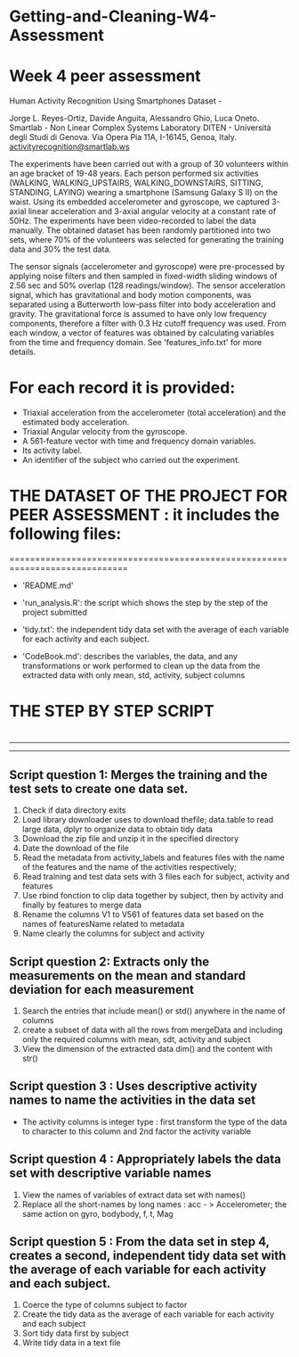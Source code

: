# Getting-and-Cleaning-W4-Assessment
Week 4 peer assessment
==================================================================
Human Activity Recognition Using Smartphones Dataset - 

Jorge L. Reyes-Ortiz, Davide Anguita, Alessandro Ghio, Luca Oneto.
Smartlab - Non Linear Complex Systems Laboratory
DITEN - Università degli Studi di Genova.
Via Opera Pia 11A, I-16145, Genoa, Italy.
activityrecognition@smartlab.ws

The experiments have been carried out with a group of 30 volunteers within an age bracket of 19-48 years. Each person performed six activities (WALKING, WALKING_UPSTAIRS, WALKING_DOWNSTAIRS, SITTING, STANDING, LAYING) wearing a smartphone (Samsung Galaxy S II) on the waist. Using its embedded accelerometer and gyroscope, we captured 3-axial linear acceleration and 3-axial angular velocity at a constant rate of 50Hz. The experiments have been video-recorded to label the data manually. The obtained dataset has been randomly partitioned into two sets, where 70% of the volunteers was selected for generating the training data and 30% the test data. 

The sensor signals (accelerometer and gyroscope) were pre-processed by applying noise filters and then sampled in fixed-width sliding windows of 2.56 sec and 50% overlap (128 readings/window). The sensor acceleration signal, which has gravitational and body motion components, was separated using a Butterworth low-pass filter into body acceleration and gravity. The gravitational force is assumed to have only low frequency components, therefore a filter with 0.3 Hz cutoff frequency was used. From each window, a vector of features was obtained by calculating variables from the time and frequency domain. See 'features_info.txt' for more details. 

For each record it is provided:
======================================

- Triaxial acceleration from the accelerometer (total acceleration) and the estimated body acceleration.
- Triaxial Angular velocity from the gyroscope. 
- A 561-feature vector with time and frequency domain variables. 
- Its activity label. 
- An identifier of the subject who carried out the experiment.


# THE DATASET OF THE PROJECT FOR PEER ASSESSMENT : it includes the following files:
=============================================================================

- 'README.md'

- 'run_analysis.R': the script which shows the step by the step of the project submitted

- 'tidy.txt': the independent tidy data set with the average of each variable for each activity and each subject.

- 'CodeBook.md': describes the variables, the data, and any transformations or work performed to clean up the data from the extracted data with only mean, std, activity, subject columns


# THE STEP BY STEP SCRIPT<h1>
***************************
***************************

## Script question 1: Merges the training and the test sets to create one data set.
1. Check if data directory exits
2. Load library downloader uses to download thefile; data.table to read large data, dplyr to organize data to obtain tidy data
3. Download the zip file and unzip it in the specified directory
4. Date the download of the file
5. Read the metadata from activity_labels and features files with the name of the features and the name of the activities respectively;
6. Read training and test data sets with 3 files each for subject, activity and features
7. Use rbind fonction to clip data together by subject, then by activity and finally by features to merge data
8. Rename the columns V1 to V561 of features data set based on the names of featuresName related to metadata
9. Name clearly the columns for subject and activity 

## Script question 2: Extracts only the measurements on the mean and standard deviation for each measurement
1. Search the entries that include mean() or std() anywhere in the name of columns
2. create a subset of data with all the rows from mergeData and including only the required columns with mean, sdt, activity and subject
3.  View the dimension of the extracted data dim() and the content with str()

## Script question 3 : Uses descriptive activity names to name the activities in the data set
- The activity columns is integer type :  first transform the type of the data to character to this column and 2nd factor the activity variable

## Script question 4 : Appropriately labels the data set with descriptive variable names
1.  View the names of variables of extract data set with names()
2.  Replace all the short-names by long names : acc - > Accelerometer; the same action on gyro, bodybody, f, t, Mag

## Script question 5 : From the data set in step 4, creates a second, independent tidy data set with the average of each variable for each activity and each subject.
1.  Coerce the type of columns subject to factor
2. Create the tidy data as the average of each variable for each activity and each subject
3. Sort tidy data first by subject
4. Write tidy data in a text file

